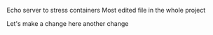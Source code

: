 
Echo server to stress containers
Most edited file in the whole project

Let's make a change here
another change
